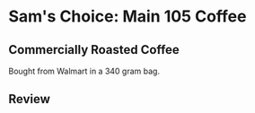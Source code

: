 # Sam's Choice: Main 105 Coffee

## Commercially Roasted Coffee
Bought from Walmart in a 340 gram bag.

## Review
